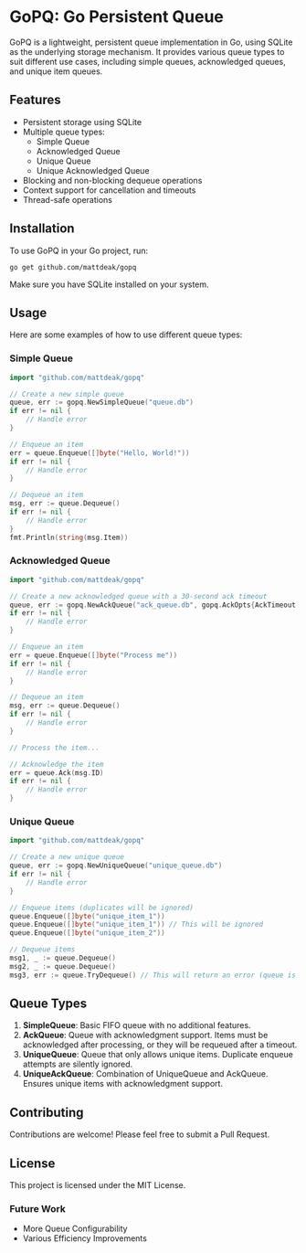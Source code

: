 # GoPQ: Go Persistent Queue

GoPQ is a lightweight, persistent queue implementation in Go, using SQLite as the underlying storage mechanism. It provides various queue types to suit different use cases, including simple queues, acknowledged queues, and unique item queues.

## Features

- Persistent storage using SQLite
- Multiple queue types:
  - Simple Queue
  - Acknowledged Queue
  - Unique Queue
  - Unique Acknowledged Queue
- Blocking and non-blocking dequeue operations
- Context support for cancellation and timeouts
- Thread-safe operations

## Installation

To use GoPQ in your Go project, run:

```
go get github.com/mattdeak/gopq
```

Make sure you have SQLite installed on your system.

## Usage

Here are some examples of how to use different queue types:

### Simple Queue

```go
import "github.com/mattdeak/gopq"

// Create a new simple queue
queue, err := gopq.NewSimpleQueue("queue.db")
if err != nil {
    // Handle error
}

// Enqueue an item
err = queue.Enqueue([]byte("Hello, World!"))
if err != nil {
    // Handle error
}

// Dequeue an item
msg, err := queue.Dequeue()
if err != nil {
    // Handle error
}
fmt.Println(string(msg.Item))
```

### Acknowledged Queue

```go
import "github.com/mattdeak/gopq"

// Create a new acknowledged queue with a 30-second ack timeout
queue, err := gopq.NewAckQueue("ack_queue.db", gopq.AckOpts{AckTimeout: 30 * time.Second})
if err != nil {
    // Handle error
}

// Enqueue an item
err = queue.Enqueue([]byte("Process me"))
if err != nil {
    // Handle error
}

// Dequeue an item
msg, err := queue.Dequeue()
if err != nil {
    // Handle error
}

// Process the item...

// Acknowledge the item
err = queue.Ack(msg.ID)
if err != nil {
    // Handle error
}
```

### Unique Queue

```go
import "github.com/mattdeak/gopq"

// Create a new unique queue
queue, err := gopq.NewUniqueQueue("unique_queue.db")
if err != nil {
    // Handle error
}

// Enqueue items (duplicates will be ignored)
queue.Enqueue([]byte("unique_item_1"))
queue.Enqueue([]byte("unique_item_1")) // This will be ignored
queue.Enqueue([]byte("unique_item_2"))

// Dequeue items
msg1, _ := queue.Dequeue()
msg2, _ := queue.Dequeue()
msg3, err := queue.TryDequeue() // This will return an error (queue is empty)
```

## Queue Types

1. **SimpleQueue**: Basic FIFO queue with no additional features.
2. **AckQueue**: Queue with acknowledgment support. Items must be acknowledged after processing, or they will be requeued after a timeout.
3. **UniqueQueue**: Queue that only allows unique items. Duplicate enqueue attempts are silently ignored.
4. **UniqueAckQueue**: Combination of UniqueQueue and AckQueue. Ensures unique items with acknowledgment support.

## Contributing

Contributions are welcome! Please feel free to submit a Pull Request.

## License

This project is licensed under the MIT License.


### Future Work
- More Queue Configurability
- Various Efficiency Improvements
